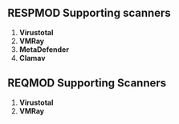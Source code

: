 
## RESPMOD Supporting scanners

1. **Virustotal**
1. **VMRay**
1. **MetaDefender**
1. **Clamav**

## REQMOD Supporting Scanners

1. **Virustotal**
1. **VMRay**
